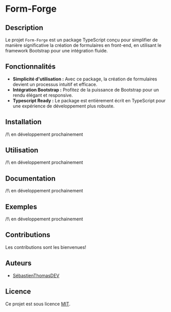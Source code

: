 
# Form-Forge

## Description

Le projet `Form-Forge` est un package TypeScript conçu pour simplifier de manière significative la création de formulaires en front-end, en utilisant le framework Bootstrap pour une intégration fluide.

## Fonctionnalités

- **Simplicité d'utilisation :** Avec ce package, la création de formulaires devient un processus intuitif et efficace.
- **Intégration Bootstrap :** Profitez de la puissance de Bootstrap pour un rendu élégant et responsive.
- **Typescript Ready :** Le package est entièrement écrit en TypeScript pour une expérience de développement plus robuste.

## Installation

/!\ en développement prochainement

## Utilisation

/!\ en développement prochainement

## Documentation

/!\ en développement prochainement

## Exemples

/!\ en développement prochainement

## Contributions

Les contributions sont les bienvenues!

## Auteurs

- [SébastienThomasDEV](https://github.com/SebastienThomasDEV)

## Licence

Ce projet est sous licence [MIT](lien-vers-licence).
